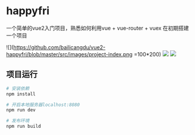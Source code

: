 # happyfri

一个简单的vue2入门项目，熟悉如何利用vue + vue-router + vuex 在初期搭建一个项目 

![](https://github.com/bailicangdu/vue2-happyfri/blob/master/src/images/project-index.png =100*200)
![](https://github.com/bailicangdu/vue2-happyfri/blob/master/src/images/project-item.png)
![](https://github.com/bailicangdu/vue2-happyfri/blob/master/src/images/project-score.png)

## 项目运行
``` bash
# 安装依赖
npm install

# 开启本地服务器localhost:8080
npm run dev

# 发布环境
npm run build
```


